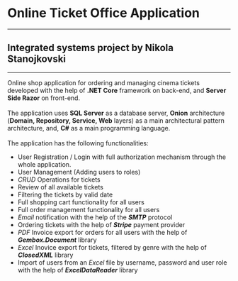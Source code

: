 # Online Ticket Office Application
-----------------------------------------------------------------------------------
## Integrated systems project by Nikola Stanojkovski
-----------------------------------------------------------------------------------

Online shop application for ordering and managing cinema tickets developed with the help of <b>.NET Core</b> framework on back-end, and <b>Server Side Razor</b> on front-end.
<br/> <br/>
The application uses <b>SQL Server</b> as a database server, <b>Onion</b> architecture (<b>Domain, Repository, Service, Web</b> layers) as a main architectural pattern architecture, and, <b>C#</b> as a main programming language. <br/> <br/>
The application has the following functionalities:
<br/>
- User Registration / Login with full authorization mechanism through the whole application.
- User Management (Adding users to roles)
- <i>CRUD</i> Operations for tickets
- Review of all available tickets
- Filtering the tickets by valid date
- Full shopping cart functionality for all users
- Full order management functionality for all users
- <i>Email</i> notification with the help of the <b><i>SMTP</i></b> protocol
- Ordering tickets with the help of <b><i>Stripe</i></b> payment provider
- <i>PDF</i> Invoice export for orders for all users with the help of <b><i>Gembox.Document</i></b> library
- <i>Excel</i> Inovice export for tickets, filtered by genre with the help of <b><i>ClosedXML</i></b> library
- Import of users from an <i>Excel</i> file by username, password and user role with the help of <b><i>ExcelDataReader</i></b> library
